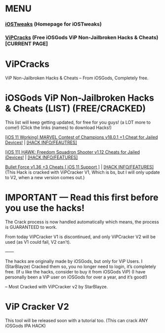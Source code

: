 # MENU
### [iOSTweaks](https://starblayze.github.io/iOSTweaks/) (Homepage for iOSTweaks) 
### [ViPCracks](https://starblayze.github.io/ViPCracks/) (Free iOSGods ViP Non-Jailbroken Hacks & Cheats) [CURRENT PAGE]

# ViPCracks
ViP Non-Jailbroken Hacks &amp; Cheats – From iOSGods, Completely free.

# iOSGods ViP Non-Jailbroken Hacks & Cheats (LIST) (FREE/CRACKED)
This list will keep getting updated, for free for you guys! (a LOT more to come!) (Click the links (names) to download Hacks!)

[[iOS 11 Working] MARVEL Contest of Champions v18.0.1 +1 Cheat for Jailed Devices!](https://appd.be/star/MARVEL%20Hack%20(Cracked%20by%20StarBlayze).ipa) | [[HACK INFO/FEAUTRES]](https://iosgods.com/topic/44075-ios-11-working-marvel-contest-of-champions-v1801-1-cheat-for-jailed-devices/)

[[iOS 11] HAWK: Freedom Squadron Shooter v1.12 Cheats for Jailed iDevices!](https://dailyuploads.net/n1y9hwbpcq95?fpdi_ticket=QHWr7Q05lcYEs9Riud2rOBKHN8zo2O1WTydwiaKCmI4dQ2VqinDbwYccoPiRuh49yZ7jRL%2BwpKTOcq3K7pWMTuZB8C3ycfDTOhgn6%2BikNwJrgRfXzuxPPbguK6rAumEkRxbXyF%2BNMcW3m4vR6aHy5Q%3D%3D) | [[HACK INFO/FEATURES]](https://iosgods.com/topic/45304-ios-11-hawk-freedom-squadron-shooter-v112-cheats-for-jailed-idevices/)

[Bullet Force v1.36 +3 Cheats [ iOS 11 Support ]](https://userscloud.com/3vm9b2ejhlem?fpdi_ticket=QHWr7Q05lcYEs9Riud2rOF40ntWYAuMr2km4lGyMr8IdQ2VqinDbwYccoPiRuh49yZ7jRL%2BwpKTOcq3K7pWMTuZB8C3ycfDTOhgn6%2BikNwI%2FvqTBh1rkTK2%2B3iAAe6naRxbXyF%2BNMcW3m4vR6aHy5Q%3D%3D) | [[HACK INFO/FEATURES]](https://iosgods.com/topic/43733-bullet-force-v136-3-cheats-ios-11-support/) (This Hack is cracked with ViPCracker V1, Which is bs, but I will only update to V2, when a new version comes out.)

# IMPORTANT — Read this first before you use the hacks!

The Crack process is now handled automatically which means, the process is GUARANTEED to work. 

From today ViPCracker V1 is discontinued, and only ViPCracker V2 will be used (as V1 could fail, V2 can't).

——

The hacks are originally made by iOSGods, but only for ViP Users. I (StarBlayze) Cracked them so, you no longer need to login, it’s completely free. (If u like the hacks, consider to buy it from iOSGods ViP) (I have personally been a ViP user on iOSGods for over a year, and it’s good!) 

– Most Cracked with ViPCracker v2 by StarBlayze.

# ViP Cracker V2
This tool will be released soon with a tutorial too. (This can crack ANY iOSGods IPA HACK)



